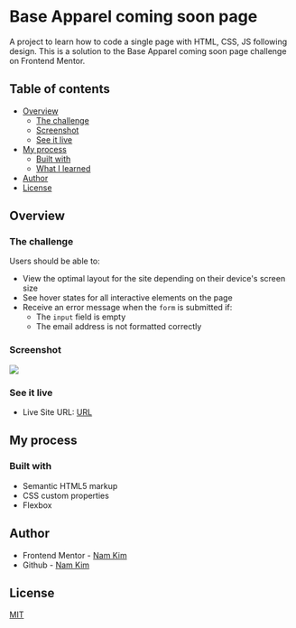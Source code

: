 # Base Apparel coming soon page

A project to learn how to code a single page with HTML, CSS, JS following design.
This is a solution to the Base Apparel coming soon page challenge on Frontend Mentor.

## Table of contents

- [Overview](#overview)
  - [The challenge](#the-challenge)
  - [Screenshot](#screenshot)
  - [See it live](#see-it-live)
- [My process](#my-process)
  - [Built with](#built-with)
  - [What I learned](#what-i-learned)
- [Author](#author)
- [License](#license)



## Overview

### The challenge

Users should be able to:

- View the optimal layout for the site depending on their device's screen size
- See hover states for all interactive elements on the page
- Receive an error message when the `form` is submitted if:
  - The `input` field is empty
  - The email address is not formatted correctly

### Screenshot

![](./screenshot.jpg)


### See it live

- Live Site URL: [URL](https://kimnamlhn.github.io/Base-Apparel-coming-soon-page/)

## My process

### Built with

- Semantic HTML5 markup
- CSS custom properties
- Flexbox


## Author

- Frontend Mentor - [Nam Kim](https://www.frontendmentor.io/profile/kimnamlhn)
- Github - [Nam Kim](https://github.com/kimnamlhn)

## License
[MIT](https://choosealicense.com/licenses/mit/)



